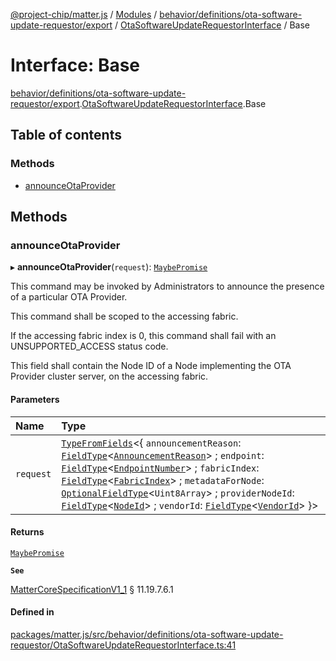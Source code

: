 [@project-chip/matter.js](../README.md) / [Modules](../modules.md) / [behavior/definitions/ota-software-update-requestor/export](../modules/behavior_definitions_ota_software_update_requestor_export.md) / [OtaSoftwareUpdateRequestorInterface](../modules/behavior_definitions_ota_software_update_requestor_export.OtaSoftwareUpdateRequestorInterface.md) / Base

# Interface: Base

[behavior/definitions/ota-software-update-requestor/export](../modules/behavior_definitions_ota_software_update_requestor_export.md).[OtaSoftwareUpdateRequestorInterface](../modules/behavior_definitions_ota_software_update_requestor_export.OtaSoftwareUpdateRequestorInterface.md).Base

## Table of contents

### Methods

- [announceOtaProvider](behavior_definitions_ota_software_update_requestor_export.OtaSoftwareUpdateRequestorInterface.Base.md#announceotaprovider)

## Methods

### announceOtaProvider

▸ **announceOtaProvider**(`request`): [`MaybePromise`](../modules/util_export.md#maybepromise)

This command may be invoked by Administrators to announce the presence of a particular OTA Provider.

This command shall be scoped to the accessing fabric.

If the accessing fabric index is 0, this command shall fail with an UNSUPPORTED_ACCESS status code.

This field shall contain the Node ID of a Node implementing the OTA Provider cluster server, on the
accessing fabric.

#### Parameters

| Name | Type |
| :------ | :------ |
| `request` | [`TypeFromFields`](../modules/tlv_export.md#typefromfields)\<\{ `announcementReason`: [`FieldType`](tlv_export.FieldType.md)\<[`AnnouncementReason`](../enums/cluster_export.OtaSoftwareUpdateRequestor.AnnouncementReason.md)\> ; `endpoint`: [`FieldType`](tlv_export.FieldType.md)\<[`EndpointNumber`](../modules/datatype_export.md#endpointnumber)\> ; `fabricIndex`: [`FieldType`](tlv_export.FieldType.md)\<[`FabricIndex`](../modules/datatype_export.md#fabricindex)\> ; `metadataForNode`: [`OptionalFieldType`](tlv_export.OptionalFieldType.md)\<`Uint8Array`\> ; `providerNodeId`: [`FieldType`](tlv_export.FieldType.md)\<[`NodeId`](../modules/datatype_export.md#nodeid)\> ; `vendorId`: [`FieldType`](tlv_export.FieldType.md)\<[`VendorId`](../modules/datatype_export.md#vendorid)\>  }\> |

#### Returns

[`MaybePromise`](../modules/util_export.md#maybepromise)

**`See`**

[MatterCoreSpecificationV1_1](spec_export.MatterCoreSpecificationV1_1.md) § 11.19.7.6.1

#### Defined in

[packages/matter.js/src/behavior/definitions/ota-software-update-requestor/OtaSoftwareUpdateRequestorInterface.ts:41](https://github.com/project-chip/matter.js/blob/3adaded6/packages/matter.js/src/behavior/definitions/ota-software-update-requestor/OtaSoftwareUpdateRequestorInterface.ts#L41)
